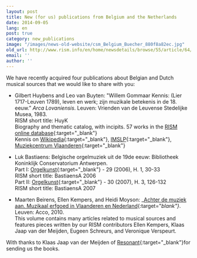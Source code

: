 ```yaml
---
layout: post
title: New (for us) publications from Belgium and the Netherlands
date: 2014-09-05
lang: en
post: true
category: new_publications
image: "/images/news-old-website/csm_Belgium_Buecher_880f8a82ec.jpg"
old_url: http://www.rism.info/en/home/newsdetails/browse/55/article/64/new-for-us-publications-from-belgium-and-the-netherlands.html
email: ''
author: ''
---
```


We have recently acquired four publications about Belgian and Dutch musical sources that we would like to share with you:

- Gilbert Huybens and Leo van Buyten: "Willem Gommaar Kennis: (Lier 1717-Leuven 1789), leven en werk; zijn muzikale betekenis in de 18. eeuw.” _Arca Lovaniensis_. Leuven: Vrienden van de Leuvense Stedelijke Musea, 1983.  
RISM short title: HuyK  
Biography and thematic catalog, with incipits. 57 works in the [RISM online database](https://opac.rism.info/search?View=rism&author=Gommaar+Kennis){:target="_blank"}  
Kennis on [Wikipedia](http://nl.wikipedia.org/wiki/Willem_Gommaar_Kennis){:target="_blank"}, [IMSLP](http://imslp.org/wiki/Category:Kennis,_Willem_Gommaar){:target="_blank"}, [Muziekcentrum Vlaanderen](http://www.muziekcentrum.be/identity.php?ID=135954){:target="_blank"}

- Luk Bastiaens: Belgische orgelmuziek uit de 19de eeuw: Bibliotheek Koninklijk Conservatorium Antwerpen.  
Part I: [Orgelkunst](http://www.orgelkunst.be/cd-s-en-uitgaven/2006-nr-1){:target="_blank"} - 29 (2006), H. 1, 30-33  
RISM short title: BastiaensA 2006  
Part II: [Orgelkunst](http://www.orgelkunst.be/cd-s-en-uitgaven/2007-nr-3){:target="_blank"} - 30 (2007), H. 3, 126-132  
RISM short title: BastiaensA 2007  

- Maarten Beirens, Ellen Kempers, and Heidi Moyson: _[Achter de muziek aan. Muzikaal erfgoed in Vlaanderen en Nederland](https://www.acco.be/nl-be/items/9789033482472/Achter-de-muziek-aan){:target="_blank"}_. Leuven: Acco, 2010.  
This volume contains many articles related to musical sources and features pieces written by our RISM contributors Ellen Kempers, Klaas Jaap van der Meijden, Eugeen Schreurs, and Veronique Verspeurt.  

With thanks to Klaas Jaap van der Meijden of [Resonant](http://www.muzikaalerfgoed.be/){:target="_blank"}for sending us the books.
